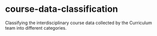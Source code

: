 # course-data-classification
Classifying the interdisciplinary course data collected by the Curriculum team into different categories.
